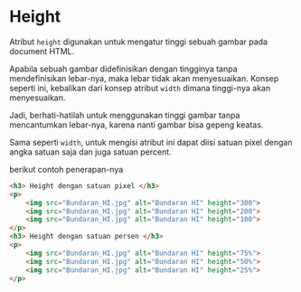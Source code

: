 # Height

Atribut `height` digunakan untuk mengatur tinggi sebuah gambar pada document HTML.

Apabila sebuah gambar didefinisikan dengan tingginya tanpa mendefinisikan lebar-nya, maka lebar tidak akan menyesuaikan. Konsep seperti ini, kebalikan dari konsep atribut `width` dimana tinggi-nya akan menyesuaikan.

Jadi, berhati-hatilah untuk menggunakan tinggi gambar tanpa mencantumkan lebar-nya, karena nanti gambar bisa gepeng keatas.

Sama seperti `width`, untuk mengisi atribut ini dapat diisi satuan pixel dengan angka satuan saja dan juga satuan percent.

berikut contoh penerapan-nya

```html
<h3> Height dengan satuan pixel </h3>
<p>
    <img src="Bundaran_HI.jpg" alt="Bundaran HI" height="300">
    <img src="Bundaran_HI.jpg" alt="Bundaran HI" height="200">
    <img src="Bundaran_HI.jpg" alt="Bundaran HI" height="100">
</p>
<h3> Height dengan satuan persen </h3>
<p>
    <img src="Bundaran_HI.jpg" alt="Bundaran HI" height="75%">
    <img src="Bundaran_HI.jpg" alt="Bundaran HI" height="50%">
    <img src="Bundaran_HI.jpg" alt="Bundaran HI" height="25%">
</p>
```